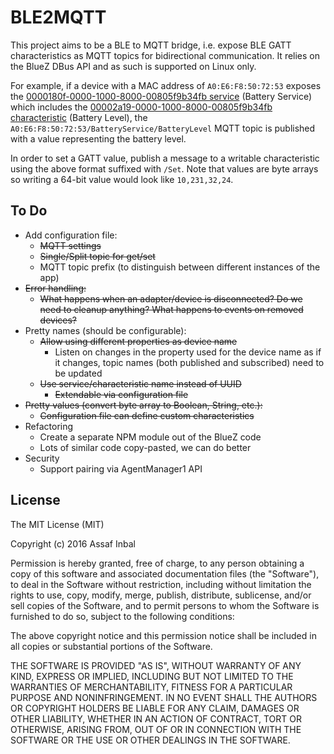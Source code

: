 # BLE2MQTT

This project aims to be a BLE to MQTT bridge, i.e. expose BLE GATT
characteristics as MQTT topics for bidirectional communication. It relies on the
BlueZ DBus API and as such is supported on Linux only.

For example, if a device with a MAC address of `A0:E6:F8:50:72:53` exposes the
[0000180f-0000-1000-8000-00805f9b34fb service](https://developer.bluetooth.org/gatt/services/Pages/ServiceViewer.aspx?u=org.bluetooth.service.battery_service.xml)
(Battery Service) which includes the
[00002a19-0000-1000-8000-00805f9b34fb characteristic](https://developer.bluetooth.org/gatt/characteristics/Pages/CharacteristicViewer.aspx?u=org.bluetooth.characteristic.battery_level.xml)
(Battery Level), the `A0:E6:F8:50:72:53/BatteryService/BatteryLevel`
MQTT topic is published with a value representing the battery level.

In order to set a GATT value, publish a message to a writable characteristic
using the above format suffixed with `/Set`. Note that values are byte arrays so
writing a 64-bit value would look like `10,231,32,24`.

## To Do

* Add configuration file:
  * ~~MQTT settings~~
  * ~~Single/Split topic for get/set~~
  * MQTT topic prefix (to distinguish between different instances of the app)
* ~~Error handling:~~
  * ~~What happens when an adapter/device is disconnected? Do we need to cleanup
    anything? What happens to events on removed devices?~~
* Pretty names (should be configurable):
  * ~~Allow using different properties as device name~~
    * Listen on changes in the property used for the device name as if it
      changes, topic names (both published and subscribed) need to be updated
  * ~~Use service/characteristic name instead of UUID~~
    * ~~Extendable via configuration file~~
* ~~Pretty values (convert byte array to Boolean, String, etc.):~~
  * ~~Configuration file can define custom characteristics~~
* Refactoring
  * Create a separate NPM module out of the BlueZ code
  * Lots of similar code copy-pasted, we can do better
* Security
  * Support pairing via AgentManager1 API

## License

The MIT License (MIT)

Copyright (c) 2016 Assaf Inbal

Permission is hereby granted, free of charge, to any person obtaining a copy of
this software and associated documentation files (the "Software"), to deal in
the Software without restriction, including without limitation the rights to
use, copy, modify, merge, publish, distribute, sublicense, and/or sell copies of
the Software, and to permit persons to whom the Software is furnished to do so,
subject to the following conditions:

The above copyright notice and this permission notice shall be included in all
copies or substantial portions of the Software.

THE SOFTWARE IS PROVIDED "AS IS", WITHOUT WARRANTY OF ANY KIND, EXPRESS OR
IMPLIED, INCLUDING BUT NOT LIMITED TO THE WARRANTIES OF MERCHANTABILITY, FITNESS
FOR A PARTICULAR PURPOSE AND NONINFRINGEMENT. IN NO EVENT SHALL THE AUTHORS OR
COPYRIGHT HOLDERS BE LIABLE FOR ANY CLAIM, DAMAGES OR OTHER LIABILITY, WHETHER
IN AN ACTION OF CONTRACT, TORT OR OTHERWISE, ARISING FROM, OUT OF OR IN
CONNECTION WITH THE SOFTWARE OR THE USE OR OTHER DEALINGS IN THE SOFTWARE.
